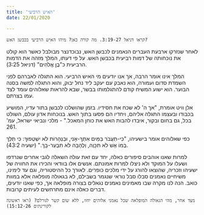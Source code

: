 ```yaml
---
title: 'האיש הרביעי'
date: 22/01/2020

---
```


`קראו דניאל 3:19-27. מה קורה כאן? מיהו האיש הרביעי בכבשן האש?`

לאחר שנזרקו ארבעת העברים הנאמנים לכבשן האש, נבוכדנצר מבולבל כאשר הוא קולט את נוכחותה של דמות רביעית בכבשן האש. על פי דעתו, המלך מזהה את הדמות הרביעית כ"בֶן אֱלֹהִים" (דניאל 3:25).

המלך אינו אומר הרבה, אך אנו יודעים מי האיש הרביעי. הוא התגלה לאברהם לפני השמדת סדום ועמורה, הוא נאבק עם יעקב ליד נחל יבוק, והוא התגלה למשה בסנה הבוער. הוא ישוע המשיח קודם להתגלמותו בבשר, שבא להראות שאלוהים עומד לצד עמו בצרתם.

אלן וויט אומרת, "אך ה' לא שכח את חסידיו. בזמן שהושלכו לכבשן בתור עדיו, המושיע בכבודו ובעצמו התגלה אליהם, ויחדיו הם פסעו בתוך האש. בנוכחות אדון עולם, השולט בכל, גם בחום ובקור, איבדו להבות האש את כוחן המאכל." - מלכי ונביאי ישראל, עמ' 261. 

כפי שאלוהים אומר בישעיהו, "כִּי-תַעֲבֹר בַּמַּיִם אִתְּךָ-אָנִי, וּבַנְּהָרוֹת לֹא יִשְׁטְפוּךָ: כִּי תֵלֵךְ בְּמוֹ אֵשׁ לֹא תִכָּוֶה, וְלֶהָבָה לֹא תִבְעַר-בָּךְ." (ישעיה 43:2).

למרות שאנו אוהבים סיפורים כאלה, יחד עם זאת עולה השאלה לגבי אחרים שנרדפו ושעלו על המוקד ולא ניצלו למרות אמונתם. אנשים אלו בוודאי והכירו את החוויה של ישעיהו וזכריה, שהוצאו להורג על ידי מלכים כופרים. לאורך כל ההיסטוריה, וגם עד לימינו, משיחיים נאמנים סבלו סבל נוראי שנגמר בשבילם,  לא בגאולה מופלאה אלא במוות כואב. הנה לנו מקרה שבו מאמינים נאמנים נגאלים בצורה מופלאה אך, כפי שאנו יודעים, דברים כאלה אינם מתרחשים לעיתים קרובות.

`מצד אחר, מהי הגאולה המופלאה שכל נאמני אלוהים יחוו, ללא שום קשר לגורלם? (ראו ראשונה לקורינתים 15:12-26)`